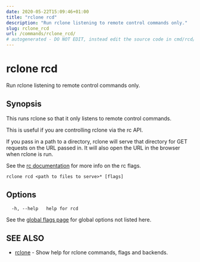 ```yaml
---
date: 2020-05-22T15:09:46+01:00
title: "rclone rcd"
description: "Run rclone listening to remote control commands only."
slug: rclone_rcd
url: /commands/rclone_rcd/
# autogenerated - DO NOT EDIT, instead edit the source code in cmd/rcd/ and as part of making a release run "make commanddocs"
---
```

# rclone rcd

Run rclone listening to remote control commands only.

## Synopsis


This runs rclone so that it only listens to remote control commands.

This is useful if you are controlling rclone via the rc API.

If you pass in a path to a directory, rclone will serve that directory
for GET requests on the URL passed in.  It will also open the URL in
the browser when rclone is run.

See the [rc documentation](/rc/) for more info on the rc flags.


```
rclone rcd <path to files to serve>* [flags]
```

## Options

```
  -h, --help   help for rcd
```

See the [global flags page](/flags/) for global options not listed here.

## SEE ALSO

* [rclone](/commands/rclone/)	 - Show help for rclone commands, flags and backends.

